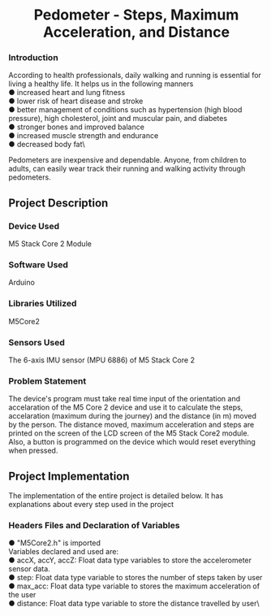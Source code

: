 ## <h1 align="center">Pedometer - Steps, Maximum Acceleration, and Distance </h1>
### Introduction
According to health professionals, daily walking and running is essential for living a healthy life. It helps us in the following manners\
● increased heart and lung fitness\
● lower risk of heart disease and stroke\
● better management of conditions such as hypertension (high blood pressure), high cholesterol, joint and muscular pain, and diabetes\
● stronger bones and improved balance\
● increased muscle strength and endurance\
● decreased body fat\

Pedometers are inexpensive and dependable. Anyone, from children to adults, can easily wear track their running and walking activity through pedometers.

## Project Description
### Device Used
M5 Stack Core 2 Module

### Software Used
Arduino

### Libraries Utilized
M5Core2

### Sensors Used
The 6-axis IMU sensor (MPU 6886) of M5 Stack Core 2

### Problem Statement
The device's program must take real time input of the orientation and accelaration of the M5 Core 2 device and use it to calculate the steps, accelaration (maximum during the journey) and the distance (in m) moved by the person. The distance moved, maximum acceleration and steps are printed on the screen of the LCD screen of the M5 Stack Core2 module. Also, a button is programmed on the device which would reset everything when pressed.

## Project Implementation
The implementation of the entire project is detailed below. It has explanations about every step used in the project

### Headers Files and Declaration of Variables
● "M5Core2.h" is imported\
Variables declared and used are:\
● accX, accY, accZ: Float data type variables to store the accelerometer sensor data.\
● step: Float data type variable to stores the number of steps taken by user\
● max_acc: Float data type variable to stores the maximum acceleration of the user\
● distance: Float data type variable to store the distance travelled by user\
